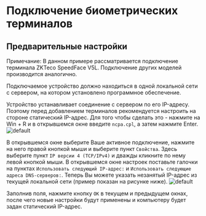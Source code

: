 # Подключение биометрических терминалов

## Предварительные настройки

Примечание: В данном примере рассматривается подключение терминала ZKTeco SpeedFace V5L.
Подключение других моделей производится аналогично.  

Подключаемое устройство должно находиться в одной локальной сети с сервером, на котором
установлено программное обеспечение.  

Устройство устанавливает соединение с сервером по его IP-адресу. Поэтому перед добавлением
терминалов рекомендуется настроить на стороне статический IP-адрес. Для того чтобы сделать это - 
нажмите на <shortcut>Win + R</shortcut> и в открывшемся окне введите `ncpa.cpl`, а затем
нажмите <shortcut>Enter</shortcut>.
<img src="windows-run-window.png" alt="default"/>

В открывшемся окне выберите Ваше активное подключение, нажмите на него правой кнопкой мыши и 
выберите пункт `Свойства`. Здесь выберите пункт `IP версии 4 (TCP/IPv4)` и дважды кликните по
нему левой кнопкой мыши. В открывшемся окне настроек поставьте галочки на пунктах 
`Использовать следующий IP-адрес:` и `Использовать следующие адреса DNS-серверов:`. Теперь Вы
можете указать незанятый IP-адрес из текущей локальной сети (пример показан на рисунке ниже).
<img src="static-ip-settings.png" alt="default"/>

Заполнив поля, нажмите кнопку `OK` в текущем и предыдущем окнах, после чего новые настройки 
будут применены и компьютеру будет задан статический IP-адрес.


